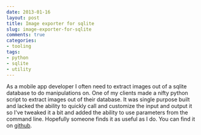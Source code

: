 ```yaml
---
date: 2013-01-16
layout: post
title: Image exporter for sqlite
slug: image-exporter-for-sqlite
comments: true
categories:
- tooling
tags:
- python
- sqlite
- utility
---
```


As a mobile app developer I often need to extract images out of a sqlite database to do manipulations on. One of my clients made a nifty python script to extract images out of their database. 
It was single purpose built and lacked the ability to quickly call and customize the input and output it so I've tweaked it a bit and added the ability to use parameters from the command line. Hopefully someone finds it as useful as I do. You can find it on [github](https://github.com/h3r2on/imgOut).
